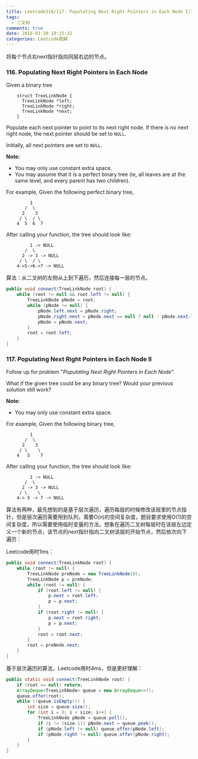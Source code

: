 ```yaml
---
title: Leetcode116/117. Populating Next Right Pointers in Each Node I/II
tags:
  - 二叉树
comments: true
date: 2018-03-30 19:15:32
categories: Leetcode题解
---
```

将每个节点右next指针指向同层右边的节点。

<!-- more -->

### 116. Populating Next Right Pointers in Each Node

Given a binary tree

```
    struct TreeLinkNode {
      TreeLinkNode *left;
      TreeLinkNode *right;
      TreeLinkNode *next;
    }
```

Populate each next pointer to point to its next right node. If there is no next right node, the next pointer should be set to `NULL`.

Initially, all next pointers are set to `NULL`.

**Note:**

- You may only use constant extra space.
- You may assume that it is a perfect binary tree (ie, all leaves are at the same level, and every parent has two children).

For example,
Given the following perfect binary tree,

```
         1
       /  \
      2    3
     / \  / \
    4  5  6  7
```

After calling your function, the tree should look like:

```
         1 -> NULL
       /  \
      2 -> 3 -> NULL
     / \  / \
    4->5->6->7 -> NULL
```



算法：从二叉树的左侧从上到下遍历，然后连接每一层的节点。

```java
public void connect(TreeLinkNode root) {
    while (root != null && root.left != null) {
        TreeLinkNode pNode = root;
        while (pNode != null) {
            pNode.left.next = pNode.right;
            pNode.right.next = pNode.next == null ? null : pNode.next.left;
            pNode = pNode.next;
        }
        root = root.left;
    }
}
```





### 117. Populating Next Right Pointers in Each Node II

Follow up for problem "*Populating Next Right Pointers in Each Node*".

What if the given tree could be any binary tree? Would your previous solution still work?

**Note:**

- You may only use constant extra space.

For example,
Given the following binary tree,

```
         1
       /  \
      2    3
     / \    \
    4   5    7
```

After calling your function, the tree should look like:

```
         1 -> NULL
       /  \
      2 -> 3 -> NULL
     / \    \
    4-> 5 -> 7 -> NULL
```



算法有两种，最先想到的是基于层次遍历，遍历每层的时候修改该层里的节点指针，但是层次遍历需要用到队列，需要O(n)的空间复杂度，题目要求使用O(1)的空间复杂度，所以需要使用临时变量的方法。想象在遍历二叉树每层时在该层左边定义一个新的节点，该节点的next指针指向二叉树该层的开始节点，然后依次向下遍历：

Leetcode用时1ms：

```java
public void connect(TreeLinkNode root) {
    while (root != null) {
        TreeLinkNode preNode = new TreeLinkNode(0);
        TreeLinkNode p = preNode;
        while (root != null) {
            if (root.left != null) {
                p.next = root.left;
                p = p.next;
            }
            if (root.right != null) {
                p.next = root.right;
                p = p.next;
            }
            root = root.next;
        }
        root = preNode.next;
    }
}
```



基于层次遍历的算法，Leetcode用时4ms，但是更好理解：

```java
public static void connect(TreeLinkNode root) {
    if (root == null) return;
    ArrayDeque<TreeLinkNode> queue = new ArrayDeque<>();
    queue.offer(root);
    while (!queue.isEmpty()) {
        int size = queue.size();
        for (int i = 0; i < size; i++) {
            TreeLinkNode pNode = queue.poll();
            if (i != (size-1)) pNode.next = queue.peek();
            if (pNode.left != null) queue.offer(pNode.left);
            if (pNode.right != null) queue.offer(pNode.right);
        }
    }
}
```

